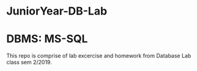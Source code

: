 # JuniorYear-DB-Lab
# DBMS: MS-SQL

This repo is comprise of lab excercise and homework from Database Lab class sem 2/2019.
